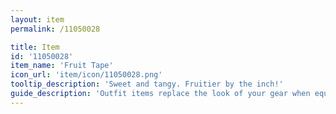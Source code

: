 ```yaml
---
layout: item
permalink: /11050028

title: Item
id: '11050028'
item_name: 'Fruit Tape'
icon_url: 'item/icon/11050028.png'
tooltip_description: 'Sweet and tangy. Fruitier by the inch!'
guide_description: 'Outfit items replace the look of your gear when equipped.'
---
```

